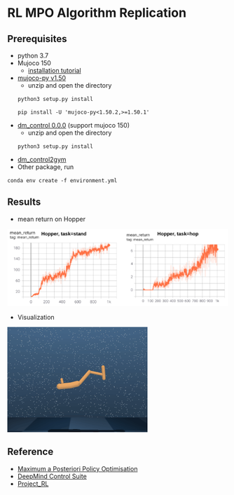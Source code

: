 # RL MPO Algorithm Replication
## Prerequisites
- python 3.7
- Mujoco 150
    - [installation tutorial](https://zhuanlan.zhihu.com/p/358447406?fbclid=IwAR2dQ_1x1uSlCdrK3_MJj10pvQL-1RW29_96V6ufoPrDfHKZJ7wKoE3m3zg)
- [mujoco-py v1.50](https://github.com/openai/mujoco-py/releases/tag/1.50.1.0)
    - unzip and open the directory
    ```
    python3 setup.py install
    ```
    ```
    pip install -U 'mujoco-py<1.50.2,>=1.50.1'
    ```
- [dm_control 0.0.0](https://github.com/deepmind/dm_control/releases/tag/mujoco1.50) (support mujoco 150)
    - unzip and open the directory
    ```
    python3 setup.py install
    ```
- [dm_control2gym](https://github.com/martinseilair/dm_control2gym)
- Other package, run
```
conda env create -f environment.yml
```

## Results
- mean return on Hopper

![](https://github.com/cyj407/RL-MPO-DMC/blob/master/images/hopper.png?raw=true)

- Visualization

![](https://github.com/cyj407/RL-MPO-DMC/blob/master/images/hopper_mse.gif?raw=true)


## Reference
- [Maximum a Posteriori Policy Optimisation](https://arxiv.org/pdf/1806.06920.pdf)
- [DeepMind Control Suite](https://arxiv.org/pdf/1801.00690.pdf)
- [Project_RL](https://github.com/theogruner/rl_pro_telu)